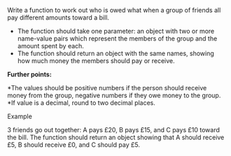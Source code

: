 Write a function to work out who is owed what when a group of friends all pay different amounts toward a bill.

* The function should take one parameter: an object with two or more name-value pairs which represent the members of the group and the amount spent by each.
* The function should return an object with the same names, showing how much money the members should pay or receive.

**Further points:**

 *The values should be positive numbers if the person should receive money from the group, negative numbers if they owe money to the group.
 *If value is a decimal, round to two decimal places.

Example

3 friends go out together: A pays £20, B pays £15, and C pays £10 toward the bill. The function should return an object showing that A should receive £5, B should receive £0, and C should pay £5.
